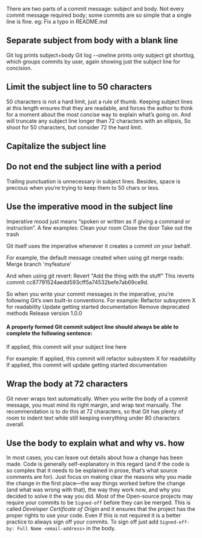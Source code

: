 There are two parts of a commit message: subject and body.
Not every commit message required body; some commits are so simple that a single line is fine.
eg: Fix a typo in README.md

## Separate subject from body with a blank line

Git log prints subject+body
Git log --oneline prints only subject
git shortlog, which groups commits by user, again showing just the subject line for concision.

## Limit the subject line to 50 characters

50 characters is not a hard limit, just a rule of thumb. Keeping subject lines at this length ensures that they are readable, 
and forces the author to think for a moment about the most concise way to explain what’s going on.
And will truncate any subject line longer than 72 characters with an ellipsis, So shoot for 50 characters, but consider 72 the hard limit.

## Capitalize the subject line

## Do not end the subject line with a period

Trailing punctuation is unnecessary in subject lines. Besides, space is precious when you’re trying to keep them to 50 chars or less.

## Use the imperative mood in the subject line

Imperative mood just means “spoken or written as if giving a command or instruction”. A few examples:
Clean your room
Close the door
Take out the trash

Git itself uses the imperative whenever it creates a commit on your behalf.

For example, the default message created when using git merge reads:
Merge branch 'myfeature'

And when using git revert:
Revert "Add the thing with the stuff"
This reverts commit cc87791524aedd593cff5a74532befe7ab69ce9d.

So when you write your commit messages in the imperative, you’re following Git’s own built-in conventions. 
For example:
Refactor subsystem X for readability
Update getting started documentation
Remove deprecated methods
Release version 1.0.0

#### A properly formed Git commit subject line should always be able to complete the following sentence: 

If applied, this commit will your subject line here

For example:
If applied, this commit will refactor subsystem X for readability
If applied, this commit will update getting started documentation

## Wrap the body at 72 characters

Git never wraps text automatically. When you write the body of a commit message, you must mind its right margin, and wrap text manually.
The recommendation is to do this at 72 characters, so that Git has plenty of room to indent text while still keeping everything under 80 characters overall.

## Use the body to explain what and why vs. how

In most cases, you can leave out details about how a change has been made. 
Code is generally self-explanatory in this regard (and if the code is so complex that it needs to be explained in prose, that’s what source comments are for).
Just focus on making clear the reasons why you made the change in the first place—the way things worked before the change (and what was wrong with that), 
the way they work now, and why you decided to solve it the way you did.
Most of the Open-source projects may require your commits to be `Signed-off` before they can be merged. This is called *Developer Certificate of Origin* and it ensures that the project has the proper rights to use your code. Even if this is not required it is a better practice to always sign off your commits. To sign off just add `Signed-off-by: Full Name <email-address>` in the body. 
